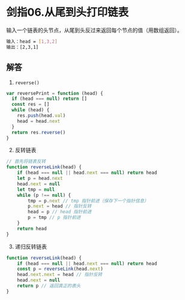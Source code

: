 # 剑指06.从尾到头打印链表
输入一个链表的头节点，从尾到头反过来返回每个节点的值（用数组返回）。

```bash
输入：head = [1,3,2]
输出：[2,3,1]
```

## 解答
1. `reverse()`
```js
var reversePrint = function (head) {
  if (head === null) return []
  const res = []
  while (head) {
    res.push(head.val)
    head = head.next
  }
  return res.reverse()
}
```

2. 反转链表
```js
// 首先将链表反转
function reverseLink(head) {
    if (head === null || head.next === null) return head
    let p = head.next
    head.next = null
    let tmp = null
    while (p !== null) {
        tmp = p.next // tmp 指针前进（保存下一个指针信息）
        p.next = head // 指针反转
        head = p // head 指针前进
        p = tmp // p 指针前进
    }
    return head
}
```

3. 递归反转链表
```js
function reverseLink(head) {
    if (head === null || head.next === null) return head
    const p = reverseLink(head.next)
    head.next.next = head // 指针反转
    head.next = null
    return p // 返回真正的表头
}
```